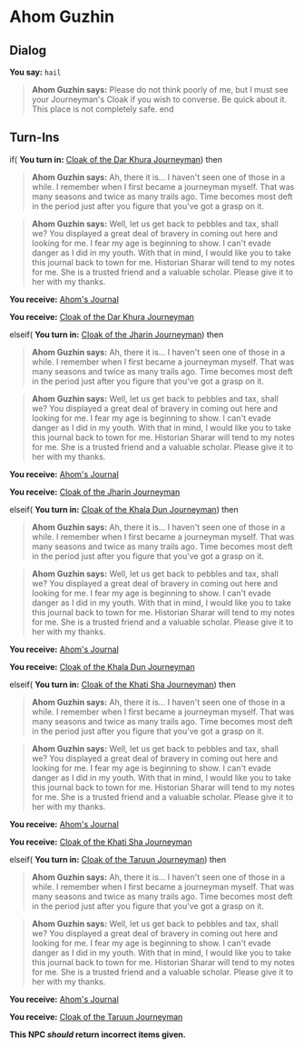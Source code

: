# Ahom Guzhin
## Dialog

**You say:** `hail`



>**Ahom Guzhin says:** Please do not think poorly of me, but I must see your Journeyman's Cloak if you wish to converse. Be quick about it. This place is not completely safe.
end

## Turn-Ins





if( **You turn in:** [Cloak of the Dar Khura Journeyman](/item/6267)) then


>**Ahom Guzhin says:** Ah, there it is... I haven't seen one of those in a while. I remember when I first became a journeyman myself. That was many seasons and twice as many trails ago. Time becomes most deft in the period just after you figure that you've got a grasp on it.


>**Ahom Guzhin says:** Well, let us get back to pebbles and tax, shall we? You displayed a great deal of bravery in coming out here and looking for me. I fear my age is beginning to show. I can't evade danger as I did in my youth. With that in mind, I would like you to take this journal back to town for me. Historian Sharar will tend to my notes for me. She is a trusted friend and a valuable scholar. Please give it to her with my thanks.


 **You receive:**  [Ahom's Journal](/item/8466) 


 **You receive:**  [Cloak of the Dar Khura Journeyman](/item/6267) 

elseif( **You turn in:** [Cloak of the Jharin Journeyman](/item/6159)) then


>**Ahom Guzhin says:** Ah, there it is... I haven't seen one of those in a while. I remember when I first became a journeyman myself. That was many seasons and twice as many trails ago. Time becomes most deft in the period just after you figure that you've got a grasp on it.


>**Ahom Guzhin says:** Well, let us get back to pebbles and tax, shall we? You displayed a great deal of bravery in coming out here and looking for me. I fear my age is beginning to show. I can't evade danger as I did in my youth. With that in mind, I would like you to take this journal back to town for me. Historian Sharar will tend to my notes for me. She is a trusted friend and a valuable scholar. Please give it to her with my thanks.


 **You receive:**  [Ahom's Journal](/item/8466) 


 **You receive:**  [Cloak of the Jharin Journeyman](/item/6159) 

elseif( **You turn in:** [Cloak of the Khala Dun Journeyman](/item/6222)) then


>**Ahom Guzhin says:** Ah, there it is... I haven't seen one of those in a while. I remember when I first became a journeyman myself. That was many seasons and twice as many trails ago. Time becomes most deft in the period just after you figure that you've got a grasp on it.


>**Ahom Guzhin says:** Well, let us get back to pebbles and tax, shall we? You displayed a great deal of bravery in coming out here and looking for me. I fear my age is beginning to show. I can't evade danger as I did in my youth. With that in mind, I would like you to take this journal back to town for me. Historian Sharar will tend to my notes for me. She is a trusted friend and a valuable scholar. Please give it to her with my thanks.


 **You receive:**  [Ahom's Journal](/item/8466) 


 **You receive:**  [Cloak of the Khala Dun Journeyman](/item/6222) 

elseif( **You turn in:** [Cloak of the Khati Sha Journeyman](/item/6184)) then


>**Ahom Guzhin says:** Ah, there it is... I haven't seen one of those in a while. I remember when I first became a journeyman myself. That was many seasons and twice as many trails ago. Time becomes most deft in the period just after you figure that you've got a grasp on it.


>**Ahom Guzhin says:** Well, let us get back to pebbles and tax, shall we? You displayed a great deal of bravery in coming out here and looking for me. I fear my age is beginning to show. I can't evade danger as I did in my youth. With that in mind, I would like you to take this journal back to town for me. Historian Sharar will tend to my notes for me. She is a trusted friend and a valuable scholar. Please give it to her with my thanks.


 **You receive:**  [Ahom's Journal](/item/8466) 


 **You receive:**  [Cloak of the Khati Sha Journeyman](/item/6184) 

elseif( **You turn in:** [Cloak of the Taruun Journeyman](/item/6275)) then


>**Ahom Guzhin says:** Ah, there it is... I haven't seen one of those in a while. I remember when I first became a journeyman myself. That was many seasons and twice as many trails ago. Time becomes most deft in the period just after you figure that you've got a grasp on it.


>**Ahom Guzhin says:** Well, let us get back to pebbles and tax, shall we? You displayed a great deal of bravery in coming out here and looking for me. I fear my age is beginning to show. I can't evade danger as I did in my youth. With that in mind, I would like you to take this journal back to town for me. Historian Sharar will tend to my notes for me. She is a trusted friend and a valuable scholar. Please give it to her with my thanks.


 **You receive:**  [Ahom's Journal](/item/8466) 


 **You receive:**  [Cloak of the Taruun Journeyman](/item/6275) 

**This NPC *should* return incorrect items given.**
